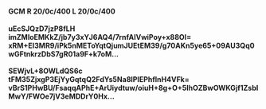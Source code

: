 #### GCM R 20/0c/400 L 20/0c/400
**uEcSJQzD7jzP8fLH**<br/>**imZMloEMKkZ/jb7y3xYJ6AQ4/7rnfAIVwiPoy+x88OI=**<br/>**xRM+EI3MR9/iPk5nMEToYqtQjumJUEtEM39/g70AKn5ye65+09AU3Qq0wGFtnkrzDbS7gR01a9F+k7oM...**<br/><br/>
**SEWjvL+8OWLdQS6c**<br/>**tFM35ZjxgP3EjYyGqtqQ2FdYs5Na8lPlEPhflnH4VFk=**<br/>**vBrS1PHwBU/FsaqqAPhE+ArUiydtuw/oiuH+8g+O+5lhOZBwOWKGjf1ZsbIMwY/FWOe7jV3eMDDrY0Hx...**